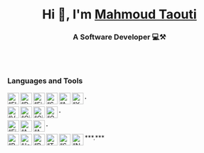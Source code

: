 

<!--
**mahmoudtaouti/mahmoudtaouti** is a ✨ _special_ ✨ repository because its `README.md` (this file) appears on your GitHub profile.

Here are some ideas to get you started:

- 🔭 I’m currently working on ...
- 🌱 I’m currently learning ...
- 👯 I’m looking to collaborate on ...
- 🤔 I’m looking for help with ...
- 💬 Ask me about ...
- 📫 How to reach me: ...
- 😄 Pronouns: ...
- ⚡ Fun fact: ...
-->

<h1 align="center"> Hi 👋, I'm <a href="">Mahmoud Taouti</a></h1>
<h3 align="center">A Software Developer 💻⚒️</h3>


<!--[<img align="left" alt="Mahmoud Taouti | Instagram" width="28px" src="" />][instagram]
[<img align="left" alt="Mahmoud Taouti | Facebook" width="28px" src="" />][facebook]
[<img align="left" alt="Mahmoud Taouti | Medium" width="28px" src="" />][medium] -->


<br />
<br />

### Languages and Tools
<img align="left" alt=“Flutter” width="26px" src="https://www.vectorlogo.zone/logos/flutterio/flutterio-icon.svg" />
<img align="left" alt=“Dart” width="26px" src="https://www.vectorlogo.zone/logos/dartlang/dartlang-icon.svg" />
<img align="left" alt=“Firebase” width="26px" src="https://www.vectorlogo.zone/logos/firebase/firebase-icon.svg" />
<img align="left" alt=“Supabse” width="26px" src="https://www.vectorlogo.zone/logos/supabase/supabase-icon.svg" />
<img align="left" alt=“Android” width="26px" src="https://www.vectorlogo.zone/logos/android/android-icon.svg" />
<img align="left" alt=“XCode” width="26px" src="https://www.vectorlogo.zone/logos/apple_xcode/apple_xcode-icon.svg" />

***.***

<img align="left" alt=“VSCode” width="26px" src="https://www.vectorlogo.zone/logos/visualstudio_code/visualstudio_code-icon.svg" />
<img align="left" alt=“Github” width="26px" src="https://www.vectorlogo.zone/logos/github/github-tile.svg" />
<img align="left" alt=“Git” width="26px" src="https://www.vectorlogo.zone/logos/git-scm/git-scm-icon.svg" />
<img align="left" alt=“GoogleCloud” width="26px" src="https://www.vectorlogo.zone/logos/google_cloud/google_cloud-icon.svg" />

***.***

<img align="left" alt=“Figma” width="26px" src="https://www.vectorlogo.zone/logos/figma/figma-icon.svg" />
<img align="left" alt=“AdobeIllustrator” width="26px" src="https://www.vectorlogo.zone/logos/adobe_illustrator/adobe_illustrator-icon.svg" />
<img align="left" alt=“Adobe” width="26px" src="https://upload.vectorlogo.zone/logos/adobe_illustrator/images/57bdc1fd-fa3d-4a30-98b9-baaac55e3e15.svg" />

***.***

<img align="left" alt=“Python” width="26px" src="https://www.vectorlogo.zone/logos/python/python-icon.svg" />
<img align="left" alt=“Jetbrains” width="26px" src="https://upload.vectorlogo.zone/logos/jetbrains_idea/images/d4398a36-c378-4511-a508-106ded6cd69a.svg" />
<img align="left" alt=“Pytorch” width="26px" src="https://www.vectorlogo.zone/logos/pytorch/pytorch-icon.svg" />
<img align="left" alt=“Tensorflow” width="26px" src="https://www.vectorlogo.zone/logos/tensorflow/tensorflow-icon.svg" />
<img align="left" alt=“ScikitLearn” width="26px" src="https://upload.wikimedia.org/wikipedia/commons/0/05/Scikit_learn_logo_small.svg" />
<img align="left" alt=“Numpy” width="26px" src="https://www.vectorlogo.zone/logos/numpy/numpy-icon.svg" />
***.***

<br />


<br />
